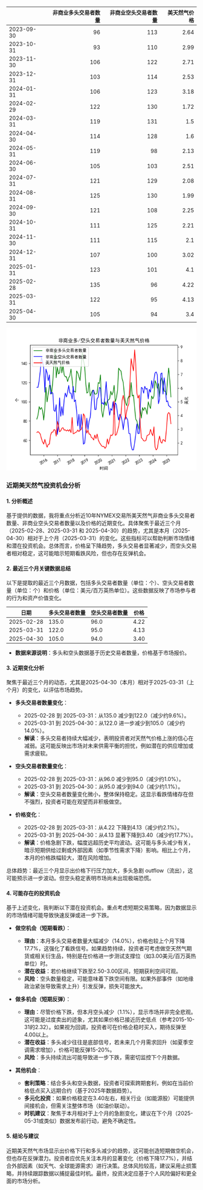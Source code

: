 |            |   非商业多头交易者数量 |   非商业空头交易者数量 |   美天然气价格 |
|:-----------|-----------------------:|-----------------------:|---------------:|
| 2023-09-30 |                     96 |                    113 |           2.64 |
| 2023-10-31 |                     93 |                    110 |           2.99 |
| 2023-11-30 |                    106 |                    122 |           2.71 |
| 2023-12-31 |                    103 |                    114 |           2.53 |
| 2024-01-31 |                    106 |                    123 |           3.18 |
| 2024-02-29 |                    122 |                    130 |           1.72 |
| 2024-03-31 |                    119 |                    131 |           1.5  |
| 2024-04-30 |                    114 |                    128 |           1.6  |
| 2024-05-31 |                    119 |                     98 |           2.13 |
| 2024-06-30 |                    105 |                    103 |           2.51 |
| 2024-07-31 |                    121 |                    129 |           2.08 |
| 2024-08-31 |                    125 |                    130 |           1.99 |
| 2024-09-30 |                    121 |                    108 |           2.25 |
| 2024-10-31 |                    111 |                    125 |           2.21 |
| 2024-11-30 |                    111 |                    115 |           2.1  |
| 2024-12-31 |                    107 |                    100 |           3.02 |
| 2025-01-31 |                    123 |                    101 |           4.1  |
| 2025-02-28 |                    135 |                     96 |           4.22 |
| 2025-03-31 |                    122 |                     95 |           4.13 |
| 2025-04-30 |                    105 |                     94 |           3.4  |

![图](NYMEX_cft.png)

### 近期美天然气投资机会分析

#### 1. 分析概述
基于提供的数据，我将重点分析近10年NYMEX交易所美天然气非商业多头交易者数量、非商业空头交易者数量以及价格的近期变化。具体聚焦于最近三个月（2025-02-28、2025-03-31 和 2025-04-30）的趋势，尤其是本月（2025-04-30）相对于上个月（2025-03-31）的变化。这些指标可以帮助判断市场情绪和潜在投资机会。总体而言，价格呈下降趋势，多头交易者显著减少，而空头交易者相对稳定，这可能暗示短期看跌风险，但也存在反弹机会。

#### 2. 最近三个月关键数据总结
以下是提取的最近三个月数据，包括多头交易者数量（单位：个）、空头交易者数量（单位：个）和价格（单位：美元/百万英热单位）。这些数据反映了市场参与者的行为和资产价值变化。

| 日期       | 多头交易者数量 | 空头交易者数量 | 价格 |
|------------|----------------|----------------|------|
| 2025-02-28 | 135.0         | 96.0          | 4.22 |
| 2025-03-31 | 122.0         | 95.0          | 4.13 |
| 2025-04-30 | 105.0         | 94.0          | 3.40 |

- **数据来源说明**：多头和空头数据基于历史交易者数量，价格基于市场报价。

#### 3. 近期变化分析
聚焦于最近三个月的动态，尤其是2025-04-30（本月）相对于2025-03-31（上个月）的变化，以评估市场趋势。

- **多头交易者数量变化**：
  - 2025-02-28 到 2025-03-31：从135.0 减少到122.0（减少约9.6%）。
  - 2025-03-31 到 2025-04-30：从122.0 进一步减少到105.0（减少约14.0%）。
  - **解读**：多头交易者持续大幅减少，表明投资者对天然气价格上涨的信心在减弱。这可能反映出市场对未来供需平衡的担忧，例如潜在的供应增加或需求疲软。

- **空头交易者数量变化**：
  - 2025-02-28 到 2025-03-31：从96.0 减少到95.0（减少约1.0%）。
  - 2025-03-31 到 2025-04-30：从95.0 减少到94.0（减少约1.1%）。
  - **解读**：空头交易者数量变化微小，整体保持稳定。这显示看跌情绪存在但不强烈，投资者可能在观望而非积极做空。

- **价格变化**：
  - 2025-02-28 到 2025-03-31：从4.22 下降到4.13（减少约2.1%）。
  - 2025-03-31 到 2025-04-30：从4.13 显著下降到3.40（减少约17.7%）。
  - **解读**：价格急剧下跌，幅度远超历史平均波动。这可能与多头减少有关，暗示短期供给过剩或外部因素（如季节性需求下降）影响。相比上个月，本月的价格跌幅较大，潜在风险增加。

总体趋势：最近三个月显示出价格下行压力加大，多头急剧 outflow（流出），这可能预示进一步波动。但空头稳定表明市场尚未出现极端恐慌。

#### 4. 可能存在的投资机会
基于上述变化，我判断以下潜在投资机会。重点考虑短期交易策略，因为数据显示的市场情绪可能导致快速反弹或进一步下跌。

- **做空机会（短期看跌）**：
  - **理由**：本月多头交易者数量大幅减少（14.0%），价格也较上个月下降17.7%，这强化了看跌信号。如果趋势持续，投资者可考虑做空天然气期货或相关衍生品，特别是在价格进一步测试支撑位（如3.00美元/百万英热单位）时。
  - **潜在收益**：若价格继续下跌至2.50-3.00区间，短期获利空间可观。
  - **风险**：空头数量稳定，可能意味着下跌空间有限。如果外部事件（如地缘政治紧张导致需求上升）引发反弹，损失可能放大。

- **做多机会（短期反弹）**：
  - **理由**：尽管价格下跌，但本月空头减少（1.1%），显示市场并非完全悲观。这可能是过度卖出的迹象，尤其如果价格已接近历史低点（参考2015-10-31的2.32）。如果视为回调，投资者可在价格企稳时买入，期待反弹至4.00以上。
  - **潜在收益**：多头减少往往是底部信号，若未来几个月需求回升（如夏季空调需求增加），价格可能反弹15-20%。
  - **风险**：多头持续流出可能导致进一步下跌，需密切监控下个月数据。

- **其他机会**：
  - **套利策略**：结合多头和空头数据，投资者可探索跨期套利，例如在当前价格低点买入远期合约（基于2025年数据趋势）。
  - **多元化投资**：如果价格稳定在3.40左右，相关行业（如能源股）可能提供间接机会，但需关注整体市场（如油价联动）。
  - **时机建议**：聚焦于本月相对于上个月的急剧变化，建议在下个月（2025-05-31或类似）数据发布前行动，避免不确定性。

#### 5. 结论与建议
近期美天然气市场显示出价格下行和多头减少的趋势，这可能创造短期做空机会，但也存在反弹潜力。投资者应优先关注本月的显著变化（价格下降17.7%），并结合外部因素（如天气、全球能源需求）进行决策。总体风险较高，建议采用止损策略，并持续跟踪数据以捕捉最佳时机。最终，投资决定应基于个人风险偏好和更全面的市场分析。